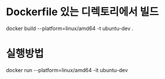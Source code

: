 # Dockerfile 있는 디렉토리에서 빌드
docker build --platform=linux/amd64 -t ubuntu-dev .

# 실행방법
docker run --platform=linux/amd64 -it ubuntu-dev
